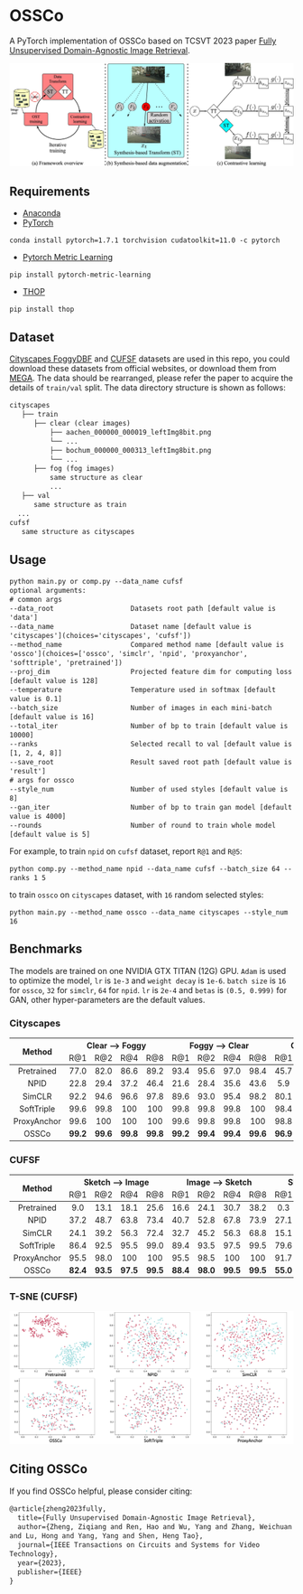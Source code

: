 # OSSCo

A PyTorch implementation of OSSCo based on TCSVT 2023 paper [Fully Unsupervised Domain-Agnostic Image Retrieval](https://doi.org/10.1109/tcsvt.2023.3335147).

![Network Architecture](result/structure.jpg)

## Requirements

- [Anaconda](https://www.anaconda.com/download/)
- [PyTorch](https://pytorch.org)

```
conda install pytorch=1.7.1 torchvision cudatoolkit=11.0 -c pytorch
```

- [Pytorch Metric Learning](https://kevinmusgrave.github.io/pytorch-metric-learning/)

```
pip install pytorch-metric-learning
```

- [THOP](https://github.com/Lyken17/pytorch-OpCounter)

```
pip install thop
```

## Dataset

[Cityscapes FoggyDBF](https://www.cityscapes-dataset.com/) and
[CUFSF](http://mmlab.ie.cuhk.edu.hk/archive/cufsf/) datasets are used in this repo, you could download these datasets
from official websites, or download them from [MEGA](https://mega.nz/folder/5sQD0QqK#zM5GfOSPvpPpfquGJd8Vjg). The data
should be rearranged, please refer the paper to acquire the details of `train/val` split. The data directory structure
is shown as follows:

 ```
 cityscapes
    ├── train
       ├── clear (clear images)
           ├── aachen_000000_000019_leftImg8bit.png
           └── ...
           ├── bochum_000000_000313_leftImg8bit.png
           └── ...
       ├── fog (fog images)
           same structure as clear
           ...         
    ├── val
       same structure as train
   ...
cufsf
    same structure as cityscapes
```

## Usage

```
python main.py or comp.py --data_name cufsf
optional arguments:
# common args
--data_root                   Datasets root path [default value is 'data']
--data_name                   Dataset name [default value is 'cityscapes'](choices='cityscapes', 'cufsf'])
--method_name                 Compared method name [default value is 'ossco'](choices=['ossco', 'simclr', 'npid', 'proxyanchor', 'softtriple', 'pretrained'])
--proj_dim                    Projected feature dim for computing loss [default value is 128]
--temperature                 Temperature used in softmax [default value is 0.1]
--batch_size                  Number of images in each mini-batch [default value is 16]
--total_iter                  Number of bp to train [default value is 10000]
--ranks                       Selected recall to val [default value is [1, 2, 4, 8]]
--save_root                   Result saved root path [default value is 'result']
# args for ossco
--style_num                   Number of used styles [default value is 8]
--gan_iter                    Number of bp to train gan model [default value is 4000]
--rounds                      Number of round to train whole model [default value is 5]
```

For example, to train `npid` on `cufsf` dataset, report `R@1` and `R@5`:

```
python comp.py --method_name npid --data_name cufsf --batch_size 64 --ranks 1 5
```

to train `ossco` on `cityscapes` dataset, with `16` random selected styles:

```
python main.py --method_name ossco --data_name cityscapes --style_num 16
```

## Benchmarks

The models are trained on one NVIDIA GTX TITAN (12G) GPU. `Adam` is used to optimize the model, `lr` is `1e-3`
and `weight decay` is `1e-6`. `batch size` is `16` for `ossco`, `32` for `simclr`, `64` for `npid`.
`lr` is `2e-4` and `betas` is `(0.5, 0.999)` for GAN, other hyper-parameters are the default values.

### Cityscapes

<table>
<thead>
  <tr>
    <th rowspan="2">Method</th>
    <th colspan="4">Clear --&gt; Foggy</th>
    <th colspan="4">Foggy --&gt; Clear</th>
    <th colspan="4">Clear &lt;--&gt; Foggy</th>
    <th rowspan="2">Download</th>
  </tr>
  <tr>
    <td align="center">R@1</td>
    <td align="center">R@2</td>
    <td align="center">R@4</td>
    <td align="center">R@8</td>
    <td align="center">R@1</td>
    <td align="center">R@2</td>
    <td align="center">R@4</td>
    <td align="center">R@8</td>
    <td align="center">R@1</td>
    <td align="center">R@2</td>
    <td align="center">R@4</td>
    <td align="center">R@8</td>
  </tr>
</thead>
<tbody>
  <tr>
    <td align="center">Pretrained</td>
    <td align="center">77.0</td>
    <td align="center">82.0</td>
    <td align="center">86.6</td>
    <td align="center">89.2</td>
    <td align="center">93.4</td>
    <td align="center">95.6</td>
    <td align="center">97.0</td>
    <td align="center">98.4</td>
    <td align="center">45.7</td>
    <td align="center">53.3</td>
    <td align="center">59.3</td>
    <td align="center">65.4</td>
    <td align="center"><a href="https://pan.baidu.com/s/1G9qdUvrFHqEm1kbmPmel9w">ea3u</a></td>
  </tr>
  <tr>
    <td align="center">NPID</td>
    <td align="center">22.8</td>
    <td align="center">29.4</td>
    <td align="center">37.2</td>
    <td align="center">46.4</td>
    <td align="center">21.6</td>
    <td align="center">28.4</td>
    <td align="center">35.6</td>
    <td align="center">43.6</td>
    <td align="center">5.9</td>
    <td align="center">8.3</td>
    <td align="center">11.2</td>
    <td align="center">14.1</td>
    <td align="center"><a href="https://pan.baidu.com/s/1PWLOBKWb8gUUibXOX9OQyA">hu2k</a></td>
  </tr>
  <tr>
    <td align="center">SimCLR</td>
    <td align="center">92.2</td>
    <td align="center">94.6</td>
    <td align="center">96.6</td>
    <td align="center">97.8</td>
    <td align="center">89.6</td>
    <td align="center">93.0</td>
    <td align="center">95.4</td>
    <td align="center">98.2</td>
    <td align="center">80.1</td>
    <td align="center">85.4</td>
    <td align="center">88.8</td>
    <td align="center">92.3</td>
    <td align="center"><a href="https://pan.baidu.com/s/1aJGLPODKE4cCHLZYDg96jA">4jvm</a></td>
  </tr>
  <tr>
    <td align="center">SoftTriple</td>
    <td align="center">99.6</td>
    <td align="center">99.8</td>
    <td align="center">100</td>
    <td align="center">100</td>
    <td align="center">99.8</td>
    <td align="center">99.8</td>
    <td align="center">99.8</td>
    <td align="center">100</td>
    <td align="center">98.4</td>
    <td align="center">99.7</td>
    <td align="center">99.8</td>
    <td align="center">99.9</td>
    <td align="center"><a href="https://pan.baidu.com/s/1mYIRpX4ABX9YVLs0gFJVmg">6we5</a></td>
  </tr>
  <tr>
    <td align="center">ProxyAnchor</td>
    <td align="center">99.6</td>
    <td align="center">100</td>
    <td align="center">100</td>
    <td align="center">100</td>
    <td align="center">99.6</td>
    <td align="center">99.8</td>
    <td align="center">99.8</td>
    <td align="center">100</td>
    <td align="center">98.8</td>
    <td align="center">99.6</td>
    <td align="center">99.6</td>
    <td align="center">99.8</td>
    <td align="center"><a href="https://pan.baidu.com/s/1aEQhoDH3ciAHESbzSfeR6Q">99k3</a></td>
  </tr>
  <tr>
    <td align="center">OSSCo</td>
    <td align="center"><b>99.2</b></td>
    <td align="center"><b>99.6</b></td>
    <td align="center"><b>99.8</b></td>
    <td align="center"><b>99.8</b></td>
    <td align="center"><b>99.2</b></td>
    <td align="center"><b>99.4</b></td>
    <td align="center"><b>99.4</b></td>
    <td align="center"><b>99.6</b></td>
    <td align="center"><b>96.9</b></td>
    <td align="center"><b>98.9</b></td>
    <td align="center"><b>99.4</b></td>
    <td align="center"><b>99.5</b></td>
    <td align="center"><a href="https://pan.baidu.com/s/19d3v1PTnX-Z3dH7ifeY1oA">cb2b</a></td>
  </tr>
</tbody>
</table>

### CUFSF

<table>
<thead>
  <tr>
    <th rowspan="2">Method</th>
    <th colspan="4">Sketch --&gt; Image</th>
    <th colspan="4">Image --&gt; Sketch</th>
    <th colspan="4">Sketch &lt;--&gt; Image</th>
    <th rowspan="2">Download</th>
  </tr>
  <tr>
    <td align="center">R@1</td>
    <td align="center">R@2</td>
    <td align="center">R@4</td>
    <td align="center">R@8</td>
    <td align="center">R@1</td>
    <td align="center">R@2</td>
    <td align="center">R@4</td>
    <td align="center">R@8</td>
    <td align="center">R@1</td>
    <td align="center">R@2</td>
    <td align="center">R@4</td>
    <td align="center">R@8</td>
  </tr>
</thead>
<tbody>
  <tr>
    <td align="center">Pretrained</td>
    <td align="center">9.0</td>
    <td align="center">13.1</td>
    <td align="center">18.1</td>
    <td align="center">25.6</td>
    <td align="center">16.6</td>
    <td align="center">24.1</td>
    <td align="center">30.7</td>
    <td align="center">38.2</td>
    <td align="center">0.3</td>
    <td align="center">0.3</td>
    <td align="center">1.3</td>
    <td align="center">3.0</td>
    <td align="center"><a href="https://pan.baidu.com/s/1td9R3zV1buYg5ekvaEaMSg">imi4</a></td>
  </tr>
  <tr>
    <td align="center">NPID</td>
    <td align="center">37.2</td>
    <td align="center">48.7</td>
    <td align="center">63.8</td>
    <td align="center">73.4</td>
    <td align="center">40.7</td>
    <td align="center">52.8</td>
    <td align="center">67.8</td>
    <td align="center">73.9</td>
    <td align="center">27.1</td>
    <td align="center">34.4</td>
    <td align="center">46.0</td>
    <td align="center">60.1</td>
    <td align="center"><a href="https://pan.baidu.com/s/1MKLAWG4x-tr-9T7M2exUFg">xvci</a></td>
  </tr>
  <tr>
    <td align="center">SimCLR</td>
    <td align="center">24.1</td>
    <td align="center">39.2</td>
    <td align="center">56.3</td>
    <td align="center">72.4</td>
    <td align="center">32.7</td>
    <td align="center">45.2</td>
    <td align="center">56.3</td>
    <td align="center">68.8</td>
    <td align="center">15.1</td>
    <td align="center">21.9</td>
    <td align="center">33.7</td>
    <td align="center">49.0</td>
    <td align="center"><a href="https://pan.baidu.com/s/1WzYf-QmAB1YjfEMLdkAIeg">xtux</a></td>
  </tr>
  <tr>
    <td align="center">SoftTriple</td>
    <td align="center">86.4</td>
    <td align="center">92.5</td>
    <td align="center">95.5</td>
    <td align="center">99.0</td>
    <td align="center">89.4</td>
    <td align="center">93.5</td>
    <td align="center">97.5</td>
    <td align="center">99.5</td>
    <td align="center">79.6</td>
    <td align="center">85.9</td>
    <td align="center">92.7</td>
    <td align="center">96.2</td>
    <td align="center"><a href="https://pan.baidu.com/s/1L7iUrQmtzlaSOVqLjfv-Tw">5qb9</a></td>
  </tr>
  <tr>
    <td align="center">ProxyAnchor</td>
    <td align="center">95.5</td>
    <td align="center">98.0</td>
    <td align="center">100</td>
    <td align="center">100</td>
    <td align="center">95.5</td>
    <td align="center">98.5</td>
    <td align="center">100</td>
    <td align="center">100</td>
    <td align="center">91.7</td>
    <td align="center">95.7</td>
    <td align="center">98.2</td>
    <td align="center">99.7</td>
    <td align="center"><a href="https://pan.baidu.com/s/1YWRsng6X9lq1yVNbJv6aVQ">inai</a></td>
  </tr>
  <tr>
    <td align="center">OSSCo</td>
    <td align="center"><b>82.4</b></td>
    <td align="center"><b>93.5</b></td>
    <td align="center"><b>97.5</b></td>
    <td align="center"><b>99.5</b></td>
    <td align="center"><b>88.4</b></td>
    <td align="center"><b>98.0</b></td>
    <td align="center"><b>99.5</b></td>
    <td align="center"><b>99.5</b></td>
    <td align="center"><b>55.0</b></td>
    <td align="center"><b>70.4</b></td>
    <td align="center"><b>87.2</b></td>
    <td align="center"><b>94.5</b></td>
    <td align="center"><a href="https://pan.baidu.com/s/1Jh0zTifYl2ul9__R7WrSuw">q6ji</a></td>
  </tr>
</tbody>
</table>

### T-SNE (CUFSF)

![tsne](result/tsne.png)

##  Citing OSSCo

If you find OSSCo helpful, please consider citing:
```
@article{zheng2023fully,
  title={Fully Unsupervised Domain-Agnostic Image Retrieval},
  author={Zheng, Ziqiang and Ren, Hao and Wu, Yang and Zhang, Weichuan and Lu, Hong and Yang, Yang and Shen, Heng Tao},
  journal={IEEE Transactions on Circuits and Systems for Video Technology},
  year={2023},
  publisher={IEEE}
}
```
